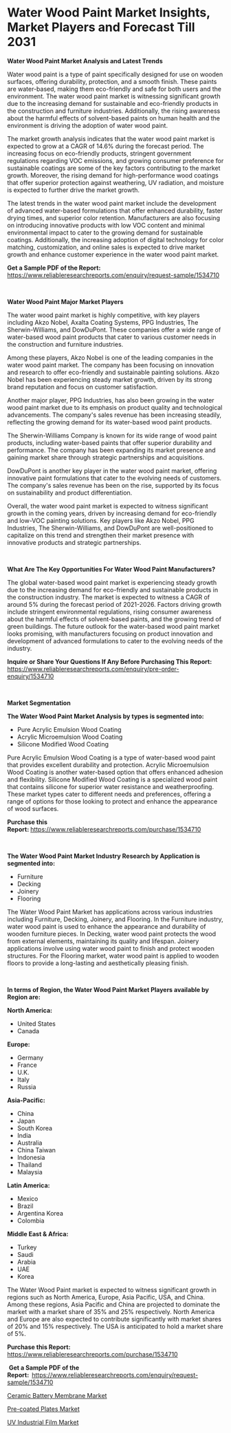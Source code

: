 <p><h1>Water Wood Paint Market Insights, Market Players and Forecast Till 2031</h1></p><p><strong>Water Wood Paint Market Analysis and Latest Trends</strong></p>
<p><p>Water wood paint is a type of paint specifically designed for use on wooden surfaces, offering durability, protection, and a smooth finish. These paints are water-based, making them eco-friendly and safe for both users and the environment. The water wood paint market is witnessing significant growth due to the increasing demand for sustainable and eco-friendly products in the construction and furniture industries. Additionally, the rising awareness about the harmful effects of solvent-based paints on human health and the environment is driving the adoption of water wood paint.</p><p>The market growth analysis indicates that the water wood paint market is expected to grow at a CAGR of 14.6% during the forecast period. The increasing focus on eco-friendly products, stringent government regulations regarding VOC emissions, and growing consumer preference for sustainable coatings are some of the key factors contributing to the market growth. Moreover, the rising demand for high-performance wood coatings that offer superior protection against weathering, UV radiation, and moisture is expected to further drive the market growth.</p><p>The latest trends in the water wood paint market include the development of advanced water-based formulations that offer enhanced durability, faster drying times, and superior color retention. Manufacturers are also focusing on introducing innovative products with low VOC content and minimal environmental impact to cater to the growing demand for sustainable coatings. Additionally, the increasing adoption of digital technology for color matching, customization, and online sales is expected to drive market growth and enhance customer experience in the water wood paint market.</p></p>
<p><strong>Get a Sample PDF of the Report:&nbsp;</strong> <a href="https://www.reliableresearchreports.com/enquiry/request-sample/1534710">https://www.reliableresearchreports.com/enquiry/request-sample/1534710</a></p>
<p>&nbsp;</p>
<p><strong>Water Wood Paint Major Market Players</strong></p>
<p><p>The water wood paint market is highly competitive, with key players including Akzo Nobel, Axalta Coating Systems, PPG Industries, The Sherwin-Williams, and DowDuPont. These companies offer a wide range of water-based wood paint products that cater to various customer needs in the construction and furniture industries.</p><p>Among these players, Akzo Nobel is one of the leading companies in the water wood paint market. The company has been focusing on innovation and research to offer eco-friendly and sustainable painting solutions. Akzo Nobel has been experiencing steady market growth, driven by its strong brand reputation and focus on customer satisfaction.</p><p>Another major player, PPG Industries, has also been growing in the water wood paint market due to its emphasis on product quality and technological advancements. The company's sales revenue has been increasing steadily, reflecting the growing demand for its water-based wood paint products.</p><p>The Sherwin-Williams Company is known for its wide range of wood paint products, including water-based paints that offer superior durability and performance. The company has been expanding its market presence and gaining market share through strategic partnerships and acquisitions.</p><p>DowDuPont is another key player in the water wood paint market, offering innovative paint formulations that cater to the evolving needs of customers. The company's sales revenue has been on the rise, supported by its focus on sustainability and product differentiation.</p><p>Overall, the water wood paint market is expected to witness significant growth in the coming years, driven by increasing demand for eco-friendly and low-VOC painting solutions. Key players like Akzo Nobel, PPG Industries, The Sherwin-Williams, and DowDuPont are well-positioned to capitalize on this trend and strengthen their market presence with innovative products and strategic partnerships.</p></p>
<p>&nbsp;</p>
<p><strong>What Are The Key Opportunities For Water Wood Paint Manufacturers?</strong></p>
<p><p>The global water-based wood paint market is experiencing steady growth due to the increasing demand for eco-friendly and sustainable products in the construction industry. The market is expected to witness a CAGR of around 5% during the forecast period of 2021-2026. Factors driving growth include stringent environmental regulations, rising consumer awareness about the harmful effects of solvent-based paints, and the growing trend of green buildings. The future outlook for the water-based wood paint market looks promising, with manufacturers focusing on product innovation and development of advanced formulations to cater to the evolving needs of the industry.</p></p>
<p><strong>Inquire or Share Your Questions If Any Before Purchasing This Report:</strong> <a href="https://www.reliableresearchreports.com/enquiry/pre-order-enquiry/1534710">https://www.reliableresearchreports.com/enquiry/pre-order-enquiry/1534710</a></p>
<p>&nbsp;</p>
<p><strong>Market Segmentation</strong></p>
<p><strong>The Water Wood Paint Market Analysis by types is segmented into:</strong></p>
<p><ul><li>Pure Acrylic Emulsion Wood Coating</li><li>Acrylic Microemulsion Wood Coating</li><li>Silicone Modified Wood Coating</li></ul></p>
<p><p>Pure Acrylic Emulsion Wood Coating is a type of water-based wood paint that provides excellent durability and protection. Acrylic Microemulsion Wood Coating is another water-based option that offers enhanced adhesion and flexibility. Silicone Modified Wood Coating is a specialized wood paint that contains silicone for superior water resistance and weatherproofing. These market types cater to different needs and preferences, offering a range of options for those looking to protect and enhance the appearance of wood surfaces.</p></p>
<p><strong>Purchase this Report:&nbsp;</strong><a href="https://www.reliableresearchreports.com/purchase/1534710">https://www.reliableresearchreports.com/purchase/1534710</a></p>
<p>&nbsp;</p>
<p><strong>The Water Wood Paint Market Industry Research by Application is segmented into:</strong></p>
<p><ul><li>Furniture</li><li>Decking</li><li>Joinery</li><li>Flooring</li></ul></p>
<p><p>The Water Wood Paint Market has applications across various industries including Furniture, Decking, Joinery, and Flooring. In the Furniture industry, water wood paint is used to enhance the appearance and durability of wooden furniture pieces. In Decking, water wood paint protects the wood from external elements, maintaining its quality and lifespan. Joinery applications involve using water wood paint to finish and protect wooden structures. For the Flooring market, water wood paint is applied to wooden floors to provide a long-lasting and aesthetically pleasing finish.</p></p>
<p>&nbsp;</p>
<p><strong>In terms of Region, the Water Wood Paint Market Players available by Region are:</strong></p>
<p>
    <p> <strong> North America: </strong>
        <ul>
            <li>United States</li>
            <li>Canada</li>
        </ul>
        </p> 
    <p> <strong> Europe: </strong>
        <ul>
            <li>Germany</li>
            <li>France</li>
            <li>U.K.</li>
            <li>Italy</li>
            <li>Russia</li>
        </ul>
        </p> 
    <p> <strong> Asia-Pacific: </strong>
        <ul>
            <li>China</li>
            <li>Japan</li>
            <li>South Korea</li>
            <li>India</li>
            <li>Australia</li>
            <li>China Taiwan</li>
            <li>Indonesia</li>
            <li>Thailand</li>
            <li>Malaysia</li>
        </ul>
        </p> 
    <p> <strong> Latin America: </strong>
        <ul>
            <li>Mexico</li>
            <li>Brazil</li>
            <li>Argentina Korea</li>
            <li>Colombia</li>
        </ul>
        </p> 
    <p> <strong> Middle East & Africa: </strong>
        <ul>
            <li>Turkey</li>
            <li>Saudi</li>
            <li>Arabia</li>
            <li>UAE</li>
            <li>Korea</li>
        </ul>
    </p>
    </p>
<p><p>The Water Wood Paint market is expected to witness significant growth in regions such as North America, Europe, Asia Pacific, USA, and China. Among these regions, Asia Pacific and China are projected to dominate the market with a market share of 35% and 25% respectively. North America and Europe are also expected to contribute significantly with market shares of 20% and 15% respectively. The USA is anticipated to hold a market share of 5%.</p></p>
<p><strong>Purchase this Report: </strong><a href="https://www.reliableresearchreports.com/purchase/1534710">https://www.reliableresearchreports.com/purchase/1534710</a></p>
<p>&nbsp;<strong>Get a Sample PDF of the Report:&nbsp;&nbsp;</strong><a href="https://www.reliableresearchreports.com/enquiry/request-sample/1534710">https://www.reliableresearchreports.com/enquiry/request-sample/1534710</a></p>
<p><strong></strong></p>
<p><p><a href="https://github.com/nathandecarvalho/Market-Research-Report-List-2/blob/main/ceramic-battery-membrane-market.md">Ceramic Battery Membrane Market</a></p><p><a href="https://github.com/kufem1/Market-Research-Report-List-1/blob/main/pre-coated-plates-market.md">Pre-coated Plates Market</a></p><p><a href="https://github.com/kosella/Market-Research-Report-List-2/blob/main/uv-industrial-film-market.md">UV Industrial Film Market</a></p></p>